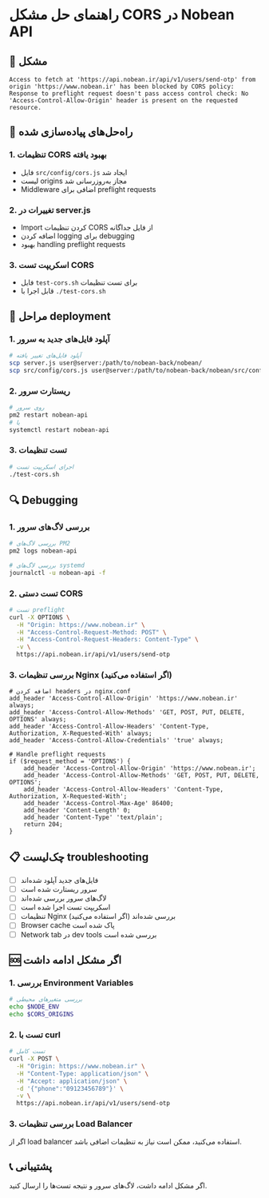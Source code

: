 # راهنمای حل مشکل CORS در Nobean API

## 🚨 مشکل
```
Access to fetch at 'https://api.nobean.ir/api/v1/users/send-otp' from origin 'https://www.nobean.ir' has been blocked by CORS policy: Response to preflight request doesn't pass access control check: No 'Access-Control-Allow-Origin' header is present on the requested resource.
```

## 🔧 راه‌حل‌های پیاده‌سازی شده

### 1. تنظیمات CORS بهبود یافته
- فایل `src/config/cors.js` ایجاد شد
- لیست origins مجاز به‌روزرسانی شد
- Middleware اضافی برای preflight requests

### 2. تغییرات در server.js
- Import کردن تنظیمات CORS از فایل جداگانه
- اضافه کردن logging برای debugging
- بهبود handling preflight requests

### 3. اسکریپت تست CORS
- فایل `test-cors.sh` برای تست تنظیمات
- قابل اجرا با `./test-cors.sh`

## 🚀 مراحل deployment

### 1. آپلود فایل‌های جدید به سرور
```bash
# آپلود فایل‌های تغییر یافته
scp server.js user@server:/path/to/nobean-back/nobean/
scp src/config/cors.js user@server:/path/to/nobean-back/nobean/src/config/
```

### 2. ریستارت سرور
```bash
# روی سرور
pm2 restart nobean-api
# یا
systemctl restart nobean-api
```

### 3. تست تنظیمات
```bash
# اجرای اسکریپت تست
./test-cors.sh
```

## 🔍 Debugging

### 1. بررسی لاگ‌های سرور
```bash
# بررسی لاگ‌های PM2
pm2 logs nobean-api

# بررسی لاگ‌های systemd
journalctl -u nobean-api -f
```

### 2. تست دستی CORS
```bash
# تست preflight
curl -X OPTIONS \
  -H "Origin: https://www.nobean.ir" \
  -H "Access-Control-Request-Method: POST" \
  -H "Access-Control-Request-Headers: Content-Type" \
  -v \
  https://api.nobean.ir/api/v1/users/send-otp
```

### 3. بررسی تنظیمات Nginx (اگر استفاده می‌کنید)
```nginx
# اضافه کردن headers در nginx.conf
add_header 'Access-Control-Allow-Origin' 'https://www.nobean.ir' always;
add_header 'Access-Control-Allow-Methods' 'GET, POST, PUT, DELETE, OPTIONS' always;
add_header 'Access-Control-Allow-Headers' 'Content-Type, Authorization, X-Requested-With' always;
add_header 'Access-Control-Allow-Credentials' 'true' always;

# Handle preflight requests
if ($request_method = 'OPTIONS') {
    add_header 'Access-Control-Allow-Origin' 'https://www.nobean.ir';
    add_header 'Access-Control-Allow-Methods' 'GET, POST, PUT, DELETE, OPTIONS';
    add_header 'Access-Control-Allow-Headers' 'Content-Type, Authorization, X-Requested-With';
    add_header 'Access-Control-Max-Age' 86400;
    add_header 'Content-Length' 0;
    add_header 'Content-Type' 'text/plain';
    return 204;
}
```

## 📋 چک‌لیست troubleshooting

- [ ] فایل‌های جدید آپلود شده‌اند
- [ ] سرور ریستارت شده است
- [ ] لاگ‌های سرور بررسی شده‌اند
- [ ] اسکریپت تست اجرا شده است
- [ ] تنظیمات Nginx بررسی شده‌اند (اگر استفاده می‌کنید)
- [ ] Browser cache پاک شده است
- [ ] Network tab در dev tools بررسی شده است

## 🆘 اگر مشکل ادامه داشت

### 1. بررسی Environment Variables
```bash
# بررسی متغیرهای محیطی
echo $NODE_ENV
echo $CORS_ORIGINS
```

### 2. تست با curl
```bash
# تست کامل
curl -X POST \
  -H "Origin: https://www.nobean.ir" \
  -H "Content-Type: application/json" \
  -H "Accept: application/json" \
  -d '{"phone":"09123456789"}' \
  -v \
  https://api.nobean.ir/api/v1/users/send-otp
```

### 3. بررسی تنظیمات Load Balancer
اگر از load balancer استفاده می‌کنید، ممکن است نیاز به تنظیمات اضافی باشد.

## 📞 پشتیبانی
اگر مشکل ادامه داشت، لاگ‌های سرور و نتیجه تست‌ها را ارسال کنید.
